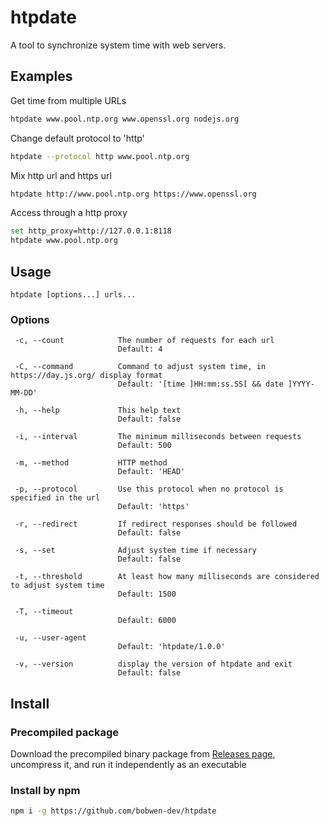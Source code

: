 # htpdate

A tool to synchronize system time with web servers.

## Examples

Get time from multiple URLs

```bash
htpdate www.pool.ntp.org www.openssl.org nodejs.org
```

Change default protocol to 'http'

```bash
htpdate --protocol http www.pool.ntp.org
```

Mix http url and https url

```bash
htpdate http://www.pool.ntp.org https://www.openssl.org
```

Access through a http proxy

```bash
set http_proxy=http://127.0.0.1:8118
htpdate www.pool.ntp.org
```


## Usage
`htpdate [options...] urls...`

### Options
```
 -c, --count            The number of requests for each url
                        Default: 4

 -C, --command          Command to adjust system time, in https://day.js.org/ display format
                        Default: '[time ]HH:mm:ss.SS[ && date ]YYYY-MM-DD'

 -h, --help             This help text
                        Default: false

 -i, --interval         The minimum milliseconds between requests
                        Default: 500

 -m, --method           HTTP method
                        Default: 'HEAD'

 -p, --protocol         Use this protocol when no protocol is specified in the url
                        Default: 'https'

 -r, --redirect         If redirect responses should be followed
                        Default: false

 -s, --set              Adjust system time if necessary
                        Default: false

 -t, --threshold        At least how many milliseconds are considered to adjust system time
                        Default: 1500

 -T, --timeout
                        Default: 6000

 -u, --user-agent
                        Default: 'htpdate/1.0.0'

 -v, --version          display the version of htpdate and exit
                        Default: false
```

## Install

### Precompiled package
Download the precompiled binary package from [Releases page](https://github.com/bobwen-dev/htpdate/releases), uncompress it, and run it independently as an executable

### Install by npm

```bash
npm i -g https://github.com/bobwen-dev/htpdate
```
